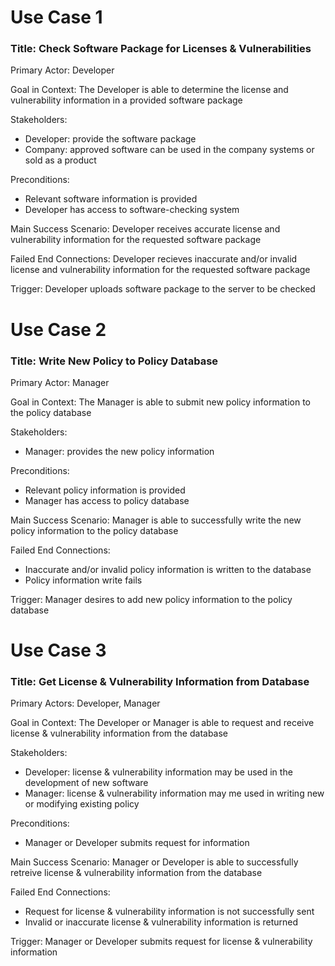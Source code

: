 Use Case 1 
===========
### Title: Check Software Package for Licenses & Vulnerabilities

Primary Actor: Developer

Goal in Context: The Developer is able to determine the license and vulnerability information in a provided software package

Stakeholders:
  * Developer: provide the software package
  * Company: approved software can be used in the company systems or sold as a product

Preconditions:
  * Relevant software information is provided
  * Developer has access to software-checking system

Main Success Scenario: Developer receives accurate license and vulnerability information for the requested software package

Failed End Connections: Developer recieves inaccurate and/or invalid license and vulnerability information for the requested
software package

Trigger: Developer uploads software package to the server to be checked 

Use Case 2
===========
### Title: Write New Policy to Policy Database

Primary Actor: Manager

Goal in Context: The Manager is able to submit new policy information to the policy database

Stakeholders:
 * Manager: provides the new policy information

Preconditions:
 * Relevant policy information is provided
 * Manager has access to policy database
 
Main Success Scenario: Manager is able to successfully write the new policy information to the policy database

Failed End Connections: 
 * Inaccurate and/or invalid policy information is written to the database
 * Policy information write fails
 
Trigger: Manager desires to add new policy information to the policy database

Use Case 3
===========
### Title: Get License & Vulnerability Information from Database

Primary Actors: Developer, Manager

Goal in Context: The Developer or Manager is able to request and receive license & vulnerability information from the database

Stakeholders:
 * Developer: license & vulnerability information may be used in the development of new software
 * Manager: license & vulnerability information may me used in writing new or modifying existing policy
 
Preconditions:
 * Manager or Developer submits request for information
 
Main Success Scenario: Manager or Developer is able to successfully retreive license & vulnerability information from the database

Failed End Connections:
 * Request for license & vulnerability information is not successfully sent
 * Invalid or inaccurate license & vulnerability information is returned
 
Trigger: Manager or Developer submits request for license & vulnerability information
